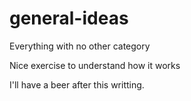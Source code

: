 # general-ideas
Everything with no other category

Nice exercise to understand how it works

I'll have a beer after this writting.
